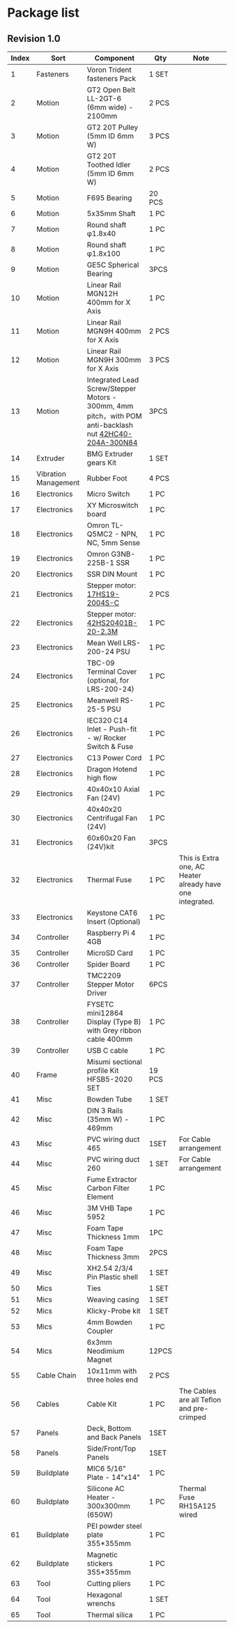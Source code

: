 # Package list 

## Revision 1.0

| Index | Sort                 | Component                                   | Qty          | Note                                                         |
| ----- | -------------------- | ------------------------------------------- | ------------ | ------------------------------------------------------------ |
| 1     | Fasteners            | Voron Trident fasteners Pack                | 1 SET        |                                                              |
| 2     | Motion               | GT2 Open Belt LL-2GT-6 (6mm wide) - 2100mm  | 2 PCS        |                                                              |
| 3     | Motion               | GT2 20T Pulley (5mm ID 6mm W)               | 3 PCS        |                                                              |
| 4     | Motion               | GT2 20T Toothed Idler (5mm ID 6mm W)        | 2 PCS        |                                                                |
| 5    | Motion               | F695 Bearing                                | 20 PCS       |                                                              |
| 6    | Motion               | 5x35mm Shaft                                | 1 PC         |                                                              |
| 7    | Motion               | Round shaft φ1.8x40             | 1 PC         |                                                              |
| 8    | Motion               | Round shaft φ1.8x100            | 1 PC         |                                                              |
| 9    | Motion               | GE5C Spherical Bearing          | 3PCS        |                                                              |
| 10    | Motion               | Linear Rail MGN12H 400mm for X Axis | 1 PC        |                                                              |
| 11    | Motion               | Linear Rail MGN9H 400mm for X Axis | 2 PCS        |                                                              |
| 12   | Motion               | Linear Rail MGN9H 300mm for X Axis | 3 PCS        |                                                              |
| 13  | Motion | Integrated Lead Screw/Stepper Motors - 300mm, 4mm pitch，with POM anti-backlash nut [42HC40-204A-300N84](https://github.com/FYSETC/FYSETC-MOTORS/blob/main/42HC40-204A-300N84/42HC40-204A-300N84.pdf) | 3PCS        |                                                              |
| 14  | Extruder | BMG Extruder gears Kit | 1 SET ||
| 15   | Vibration Management | Rubber Foot         | 4 PCS        |                                                              |
| 16   | Electronics          | Micro Switch | 1 PC         |                                                              |
| 17   | Electronics          | XY Microswitch board | 1 PC         |                                                              |
| 18   | Electronics          | Omron TL-Q5MC2 - NPN, NC, 5mm Sense | 1 PC         |                                                              |
| 19   | Electronics          | Omron G3NB-225B-1 SSR           | 1 PC       |                                                              |
| 20   | Electronics          | SSR DIN Mount | 1 PC         |                                                              |
| 21    | Electronics          | Stepper motor: [17HS19-2004S-C](https://github.com/FYSETC/FYSETC-MOTORS/blob/main/17HS19-2004S-C/17HS19-2004S-C.pdf) | 2 PCS        |                                                              |
| 22   | Electronics          | Stepper motor: [42HS20401B-20-2.3M](https://github.com/FYSETC/FYSETC-MOTORS/blob/main/42HS20401B-20-2.3M/42HS20401B-20-2.3M.pdf) | 1 PC         |                                                              |
| 23   | Electronics          | Mean Well LRS-200-24 PSU                    | 1 PC         |                                                              |
| 24   | Electronics          | TBC-09 Terminal Cover (optional, for LRS-200-24) | 1 PC       |                                                              |
| 25  | Electronics          | Meanwell RS-25-5 PSU | 1 PC       |                                                              |
| 26  | Electronics          | IEC320 C14 Inlet - Push-fit - w/ Rocker Switch & Fuse | 1 PC       |                                                              |
| 27  | Electronics          | C13 Power Cord | 1 PC       |                                                              |
| 28  | Electronics          | Dragon Hotend high flow | 1 PC       |                                                              |
| 29  | Electronics          | 40x40x10 Axial Fan (24V)                    | 1 PC        |                                                              |
| 30 | Electronics          | 40x40x20 Centrifugal Fan (24V)              | 1 PC         |                                                              |
| 31  | Electronics          | 60x60x20 Fan (24V)kit                       | 3PCS     |                                                              |
| 32   | Electronics          | Thermal Fuse | 1 PC         | This is Extra one, AC Heater already have one integrated. |
| 33   | Electronics          | Keystone CAT6 Insert (Optional) | 1 PC         |                                                              |
| 34   | Controller           | Raspberry Pi 4 4GB                         | 1 PC         |                                                              |
| 35    | Controller           | MicroSD Card                        | 1 PC         |                                                    |
| 36    | Controller           | Spider Board                     | 1 PC         |                                 |
| 37    | Controller           | TMC2209 Stepper Motor Driver | 6PCS      |                                |
| 38    | Controller           | FYSETC mini12864 Display (Type B)  with Grey ribbon cable 400mm | 1 PC        |                                                              |
| 39    | Controller           | USB C cable               | 1 PC         |                                       |
| 40   | Frame                | Misumi sectional profile Kit HFSB5-2020 SET | 19 PCS       |                                                              |
| 41   | Misc                 | Bowden Tube | 1 SET      |                                                              |
| 42   | Misc                 | DIN 3 Rails (35mm W) - 469mm | 1 PC         |                                                              |
| 43   | Misc | PVC wiring duct 465 | 1SET    | For Cable arrangement |
| 44    | Misc       | PVC wiring duct 260 | 1 SET    | For Cable arrangement |
| 45    | Misc                 | Fume Extractor Carbon Filter Element        | 1 PC         |                                                              |
| 46    | Misc                 | 3M VHB Tape 5952                            | 1 PC         |                                                              |
| 47    | Misc | Foam Tape Thickness 1mm | 1PC |                                                              |
| 48   | Misc | Foam Tape Thickness 3mm | 2PCS |                                                              |
| 49   | Misc                 | XH2.54 2/3/4 Pin Plastic shell              | 1 SET        |                                                    |
| 50   | Mics                 | Ties                                     | 1 SET        |                                                    |
| 51   | Mics           | Weaving casing                     | 1 SET   |  |
| 52 | Mics           | Klicky-Probe kit | 1 SET   |                                                              |
| 53  | Mics | 4mm Bowden Coupler | 1 PC |                                                              |
| 54   | Mics | 6x3mm Neodimium Magnet | 12PCS |                                                              |
| 55   | Cable Chain      | 10x11mm with three holes  end | 2 PCS   |  |
| 56  | Cables           | Cable Kit | 1 PC    | The Cables are all Teflon and pre-crimped |
| 57   | Panels           | Deck, Bottom and Back Panels | 1SET    |                                                              |
| 58  | Panels           | Side/Front/Top Panels | 1SET     |                                                              |
| 59    | Buildplate           | MIC6 5/16" Plate - 14"x14"                  | 1 PC         |                                                              |
| 60   | Buildplate           | Silicone AC Heater - 300x300mm (650W)       | 1 PC         | Thermal Fuse RH15A125 wired                                  |
| 61   | Buildplate           | PEI powder steel plate 355*355mm | 1 PC         |                                                              |
| 62   | Buildplate           | Magnetic stickers 355*355mm                 | 1 PC         |                                                              |
| 63   | Tool                 | Cutting pliers                              | 1 PC         |                                                    |
| 64  | Tool                 | Hexagonal wrenchs                           | 1 SET        |                                                    |
| 65   | Tool                 | Thermal silica                              | 1 PC         |                                                    |

